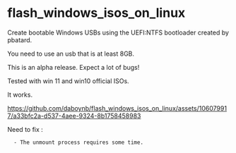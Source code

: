 # flash_windows_isos_on_linux
Create bootable Windows USBs using the UEFI:NTFS bootloader created by pbatard.

You need to use an usb that is at least 8GB.

This is an alpha release. Expect a lot of bugs!

Tested with win 11 and win10 official ISOs.

It works.

https://github.com/daboynb/flash_windows_isos_on_linux/assets/106079917/a33bfc2a-d537-4aee-9324-8b1758458983

Need to fix :

      - The unmount process requires some time.
